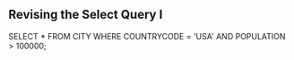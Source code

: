<h2>Revising the Select Query I</h2>
SELECT * FROM CITY
WHERE COUNTRYCODE = 'USA' AND POPULATION > 100000;
